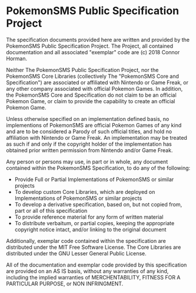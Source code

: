 <h1>PokemonSMS Public Specification Project</h1>
The specification documents provided here are written and provided by the PokemonSMS Public Specification Project. 
The Project, all contained documentation and all associated "exemplar" code are (c) 2018 Connor Horman. 


Neither The PokemonSMS Public Specification Project, nor the PokemonSMS Core Libraries (collectively The "PokemonSMS Core and Specification") are associated or affiliated with Nintendo or Game Freak, or any other company associated with official Pokemon Games. 
In addition, the PokemonSMS Core and Specification do not claim to be an official Pokemon Game, or claim to provide the capability to create an official Pokemon Game. 

Unless otherwise specified on an implementation defined basis, no implementions of PokemonSMS are official Pokemon Games of any kind and are to be considered a Parody of such official titles, and hold no affiliation with Nintendo or Game Freak. 
An implementation may be treated as such if and only if the copyright holder of the implementation has obtained prior written permission from Nintendo and/or Game Freak. 

Any person or persons may use, in part or in whole, any document contained within the PokemonSMS Specification, to do any of the following:

<ul>
<li>Provide Full or Partial Implementations of PokemonSMS or similar projects</li>
<li>To develop custom Core Libraries, which are deployed on Implementations of PokemonSMS or similar projects</li>
<li>To develop a derivative specification, based on, but not copied from, part or all of this specification</li>
<li>To provide reference material for any form of written material</li>
<li>To distribute verbaitum, or partial copies, keeping the appropriate copyright notice intact, and/or linking to the original document</li>
</ul>

Additionally, exemplar code contained within the specification are distributed under the MIT Free Software License. The Core Libraries are distributed under the GNU Lesser General Public License. 

All of the documentation and exemplar code provided by this specification are provided on an AS IS basis, without any warranties of any kind, including the implied warranties of MERCHENTABILITY, FITNESS FOR A PARTICULAR PURPOSE, or NON INFRINGMENT. 
